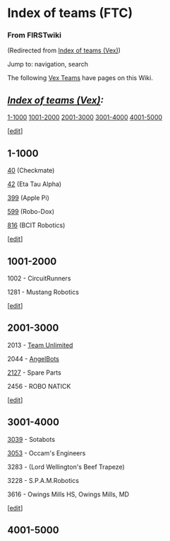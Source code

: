 # Index of teams (FTC)

### From FIRSTwiki

(Redirected from [Index of teams
(Vex)](/index.php?title=Index_of_teams_%28Vex%29&redirect=no "Index of teams
\(Vex\)" ))

Jump to: navigation, search

The following [Vex Teams](Team_%28Vex%29 "Team \(Vex\)" ) have
pages on this Wiki.

_[Index of teams (Vex)](Index_of_teams_%28Vex%29 "Index of teams
\(Vex\)" ):_  
---  
  
[1-1000](Index_of_teams_%28Vex%29#1-1000 "Index of teams \(Vex\)" )
[1001-2000](Index_of_teams_%28Vex%29#1001-2000 "Index of teams
\(Vex\)" ) [2001-3000](Index_of_teams_%28Vex%29#2001-3000 "Index of
teams \(Vex\)" ) [3001-4000](Index_of_teams_%28Vex%29#3001-4000
"Index of teams \(Vex\)" )
[4001-5000](Index_of_teams_%28Vex%29#4001-5000 "Index of teams
\(Vex\)" )  
  
  

[[edit](/index.php?title=Index_of_teams_%28FTC%29&action=edit&section=1 "Edit
section: 1-1000" )]

## 1-1000

[40](/index.php?title=40_FTC&action=edit "40 FTC" ) (Checkmate)

[42](42_FTC "42 FTC" ) (Eta Tau Alpha)

[399](399_FTC "399 FTC" ) (Apple Pi)

[599](/index.php?title=599_FTC&action=edit "599 FTC" ) (Robo-Dox)

[816](816_FTC "816 FTC" ) (BCIT Robotics)

[[edit](/index.php?title=Index_of_teams_%28FTC%29&action=edit&section=2 "Edit
section: 1001-2000" )]

## 1001-2000

1002 - CircuitRunners

1281 - Mustang Robotics

[[edit](/index.php?title=Index_of_teams_%28FTC%29&action=edit&section=3 "Edit
section: 2001-3000" )]

## 2001-3000

2013 - [Team Unlimited ](http://eaglevex.syraweb.org
"http://eaglevex.syraweb.org" )

2044 - [AngelBots ](http://www.angelbots.org "http://www.angelbots.org" )

[2127](/index.php?title=2127_FTC&action=edit "2127 FTC" ) \- Spare Parts

2456 - ROBO NATICK

[[edit](/index.php?title=Index_of_teams_%28FTC%29&action=edit&section=4 "Edit
section: 3001-4000" )]

## 3001-4000

[3039](3039_FTC "3039 FTC" ) \- Sotabots

[3053](/index.php?title=3053_FTC&action=edit "3053 FTC" ) \- Occam's Engineers

3283 - (Lord Wellington's Beef Trapeze)

3228 - S.P.A.M.Robotics

3616 - Owings Mills HS, Owings Mills, MD

[[edit](/index.php?title=Index_of_teams_%28FTC%29&action=edit&section=5 "Edit
section: 4001-5000" )]

## 4001-5000

